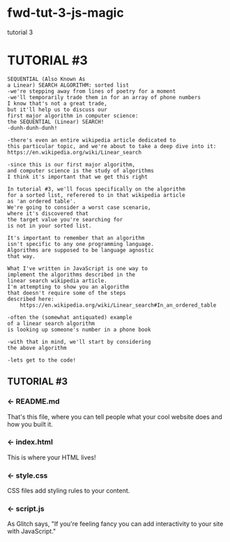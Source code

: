 # fwd-tut-3-js-magic
tutorial 3

TUTORIAL #3
=================

    SEQUENTIAL (Also Known As 
    a Linear) SEARCH ALGORITHM: sorted list
    -we're stepping away from lines of poetry for a moment
    -we'll temporarily trade them in for an array of phone numbers 
    I know that's not a great trade, 
    but it'll help us to discuss our 
    first major algorithm in computer science:
    the SEQUENTIAL (Linear) SEARCH!
    -dunh-dunh-dunh!
    
    -there's even an entire wikipedia article dedicated to 
    this particular topic, and we're about to take a deep dive into it:
    https://en.wikipedia.org/wiki/Linear_search
    
    -since this is our first major algorithm,
    and computer science is the study of algorithms
    I think it's important that we get this right
    
    In tutorial #3, we'll focus specifically on the algorithm
    for a sorted list, referered to in that wikipedia article
    as 'an ordered table'.
    We're going to consider a worst case scenario,
    where it's discovered that 
    the target value you're searching for 
    is not in your sorted list. 
    
    It's important to remember that an algorithm
    isn't specific to any one programming language.
    Algorithms are supposed to be language agnostic
    that way. 
  
    What I've written in JavaScript is one way to 
    implement the algorithms described in the 
    linear search wikipedia article.
    I'm attempting to show you an algorithm
    that doesn't require some of the steps
    described here:
        https://en.wikipedia.org/wiki/Linear_search#In_an_ordered_table 
    
    -often the (somewhat antiquated) example
    of a linear search algorithm
    is looking up someone's number in a phone book 

    -with that in mind, we'll start by considering
    the above algorithm
    
    -lets get to the code!
   


TUTORIAL #3
------------

### ← README.md

That's this file, where you can tell people what your cool website does and how you built it.

### ← index.html

This is where your HTML lives!

### ← style.css

CSS files add styling rules to your content.

### ← script.js

As Glitch says, "If you're feeling fancy you can add interactivity to your site with JavaScript."





